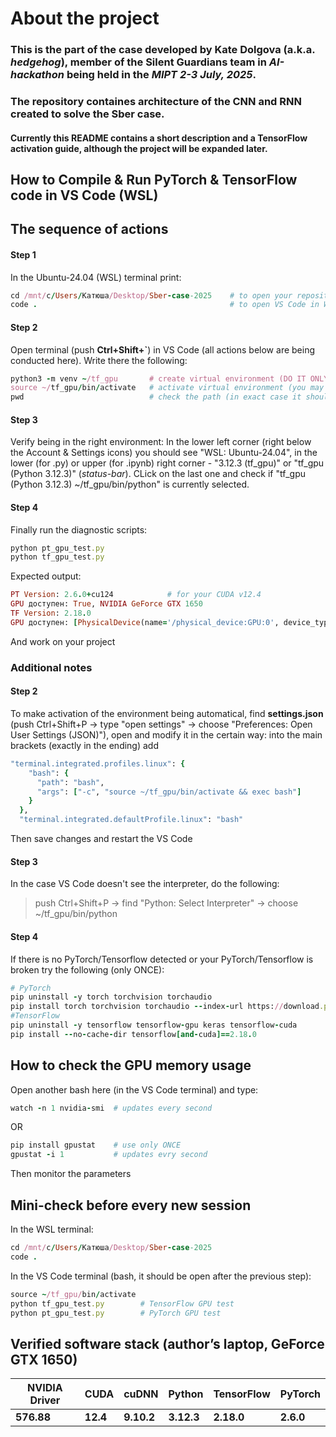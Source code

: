 # About the project
### This is the part of the case developed by **Kate Dolgova** (a.k.a. *hedgehog*), member of the **Silent Guardians** team in *AI-hackathon* being held in the *MIPT 2-3 July, 2025*. 
### The repository containes architecture of the CNN and RNN created to solve the Sber case.

#### Currently this README contains a short description and a TensorFlow activation guide, although the project will be expanded later.

## How to Compile & Run PyTorch & TensorFlow code in VS Code (WSL)

## The sequence of actions

#### Step 1
In the Ubuntu-24.04 (WSL) terminal print:
```ruby
cd /mnt/c/Users/Катюша/Desktop/Sber-case-2025    # to open your repository
code .                                           # to open VS Code in WSL
```
#### Step 2
Open terminal (push **Ctrl+Shift+`**) in VS Code (all actions below are being conducted here). Write there the following:
```ruby
python3 -m venv ~/tf_gpu       # create virtual environment (DO IT ONLY ONCE: when creating it for the first time)
source ~/tf_gpu/bin/activate   # activate virtual environment (you may SKIP doing this action every time, if you modify settings.json)
pwd                            # check the path (in exact case it should be "/mnt/c/Users/Катюша/Desktop/Sber-case-2025")
```
#### Step 3
Verify being in the right environment:
In the lower left corner (right below the Account & Settings icons) you should see "WSL: Ubuntu-24.04", in the lower (for .py) or upper (for .ipynb) right corner - "3.12.3 (tf_gpu)" or "tf_gpu (Python 3.12.3)" (*status-bar*). CLick on the last one and check if "tf_gpu (Python 3.12.3) ~/tf_gpu/bin/python" is currently selected.
#### Step 4
Finally run the diagnostic scripts:
```ruby
python pt_gpu_test.py
python tf_gpu_test.py
```
Expected output:
```ruby
PT Version: 2.6.0+cu124            # for your CUDA v12.4
GPU доступен: True, NVIDIA GeForce GTX 1650
TF Version: 2.18.0
GPU доступен: [PhysicalDevice(name='/physical_device:GPU:0', device_type='GPU')]
```
And work on your project

### Additional notes
#### Step 2
To make activation of the environment being automatical, find **settings.json** (push Ctrl+Shift+P -> type "open settings" -> choose "Preferences: Open User Settings (JSON)"), open and modify it in the certain way: into the main brackets (exactly in the ending) add
```ruby
"terminal.integrated.profiles.linux": {
    "bash": {
      "path": "bash",
      "args": ["-c", "source ~/tf_gpu/bin/activate && exec bash"]
    }
  },
  "terminal.integrated.defaultProfile.linux": "bash"
```
Then save changes and restart the VS Code
#### Step 3
In the case VS Code doesn't see the interpreter, do the following:
>push Ctrl+Shift+P -> find "Python: Select Interpreter" ->  choose ~/tf_gpu/bin/python
#### Step 4
If there is no PyTorch/Tensorflow detected or your PyTorch/Tensorflow is broken try the following (only ONCE):
```ruby
# PyTorch
pip uninstall -y torch torchvision torchaudio                                                  # delete torch with buggs (the 2nd case - DO, 1st case - SKIP)
pip install torch torchvision torchaudio --index-url https://download.pytorch.org/whl/cu124    # install cuda-suitable torch
#TensorFlow
pip uninstall -y tensorflow tensorflow-gpu keras tensorflow-cuda                               # delete tensorflow with buggs (the 2nd case - DO, 1st case - SKIP)
pip install --no-cache-dir tensorflow[and-cuda]==2.18.0                                        # install cuda-suitable tensorflow
```

## How to check the GPU memory usage
Open another bash here (in the VS Code terminal) and type:
```ruby
watch -n 1 nvidia-smi  # updates every second
```
OR
```ruby
pip install gpustat    # use only ONCE
gpustat -i 1           # updates evry second
```
Then monitor the parameters

## Mini-check before every new session
In the WSL terminal:
```ruby
cd /mnt/c/Users/Катюша/Desktop/Sber-case-2025
code .
```
In the VS Code terminal (bash, it should be open after the previous step):
```ruby                      
source ~/tf_gpu/bin/activate
python tf_gpu_test.py        # TensorFlow GPU test
python pt_gpu_test.py        # PyTorch GPU test
```

## Verified software stack (author’s laptop, GeForce GTX 1650)

| NVIDIA Driver | CUDA     | cuDNN      | Python     | TensorFlow | PyTorch   |
| ------------- | -------- | ---------- | ---------- | ---------- | --------- |
| **576.88**    | **12.4** | **9.10.2** | **3.12.3** | **2.18.0** | **2.6.0** |